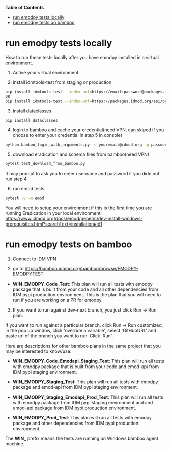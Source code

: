 <!-- START doctoc generated TOC please keep comment here to allow auto update -->
<!-- DON'T EDIT THIS SECTION, INSTEAD RE-RUN doctoc TO UPDATE -->
**Table of Contents**

- [run emodpy tests locally](#run-emodpy-tests-locally)
- [run emodpy tests on bamboo](#run-emodpy-tests-on-bamboo)

<!-- END doctoc generated TOC please keep comment here to allow auto update -->


# run emodpy tests locally


How to run these tests locally after you have emodpy installed in a virtual environment. 

1. Active your virtual environment

2. install idmtools-test from staging or production
```bash
pip install idmtools-test --index-url=https://email:password@packages.idmod.org/api/pypi/pypi-staging/simple
OR
pip install idmtools-test --index-url=https://packages.idmod.org/api/pypi/pypi-production/simple
```

3. install dataclasses
```bash
pip install dataclasses
```

4. login to bamboo and cache your credential(need VPN, can skiped if you choose to enter your credential in step 5 in console)
```bash
python bamboo_login_with_arguments.py -u youremail@idmod.org -p password
```

5. download eradication and schema files from bamboo(need VPN)
```bash
pytest test_download_from_bamboo.py
```
It may prompt to ask you to enter username and password if you didn not run step 4.

6. run emod tests
```bash
pytest -v -m emod
```

You will need to setup your environment if this is the first time you are running Eradication in your local environment:
https://www.idmod.org/docs/emod/generic/dev-install-windows-prerequisites.html?searchText=installation#id1

# run emodpy tests on bamboo

1. Connect to IDM VPN

2. go to https://bamboo.idmod.org/bamboo/browse/EMODPY-EMODPYTEST

* <b>WIN_EMODPY_Code_Test</b>: This plan will run all tests with emodpy package that is built from your code and all other dependencies from IDM pypi production environment. This is the plan that you will need to run if you are working on a PR for emodpy.

3. If you want to run against dev-next branch, you just click Run -> Run plan. 

If you want to run against a particular branch, click Run -> Run customized, in the pop up window, click 'override a variable', select 'GitHubURL' and paste url of the branch you want to run. Click 'Run'.


Here are descriptions for other bamboo plans in the same project that you may be interested to know/use:

* <b>WIN_EMODPY_Code_Emodapi_Staging_Test</b>: This plan will run all tests with emodpy package that is built from your code and emod-api from IDM pypi staging environment.

* <b>WIN_EMODPY_Staging_Test</b>: This plan will run all tests with emodpy package and emod-api from IDM pypi staging environment.

* <b>WIN_EMODPY_Staging_Emodapi_Prod_Test</b>: This plan will run all tests with emodpy package from IDM pypi staging environment and and emod-api package from IDM pypi production environment.

* <b>WIN_EMODPY_Prod_Test</b>: This plan will run all tests with emodpy package and other dependencies from IDM pypi production environment.

The <b>WIN_</b> prefix means the tests are running on Windows bamboo agent machine. 
